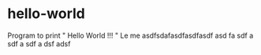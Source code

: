 # hello-world
Program to print " Hello World !!! "
Le me
asdfsdafasdfasdfasdf
asd
fa
sdf
a
sdf
a
sdf
a
dsf
adsf
